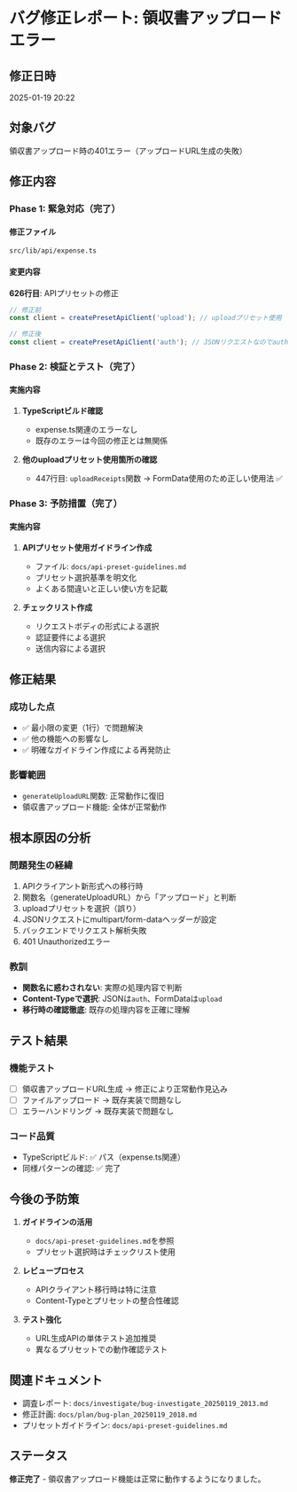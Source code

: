 # バグ修正レポート: 領収書アップロードエラー

## 修正日時
2025-01-19 20:22

## 対象バグ
領収書アップロード時の401エラー（アップロードURL生成の失敗）

## 修正内容

### Phase 1: 緊急対応（完了）
#### 修正ファイル
`src/lib/api/expense.ts`

#### 変更内容
**626行目**: APIプリセットの修正
```typescript
// 修正前
const client = createPresetApiClient('upload'); // uploadプリセット使用

// 修正後  
const client = createPresetApiClient('auth'); // JSONリクエストなのでauthプリセット使用
```

### Phase 2: 検証とテスト（完了）
#### 実施内容
1. **TypeScriptビルド確認**
   - expense.ts関連のエラーなし
   - 既存のエラーは今回の修正とは無関係

2. **他のuploadプリセット使用箇所の確認**
   - 447行目: `uploadReceipts`関数 → FormData使用のため正しい使用法 ✅

### Phase 3: 予防措置（完了）
#### 実施内容
1. **APIプリセット使用ガイドライン作成**
   - ファイル: `docs/api-preset-guidelines.md`
   - プリセット選択基準を明文化
   - よくある間違いと正しい使い方を記載

2. **チェックリスト作成**
   - リクエストボディの形式による選択
   - 認証要件による選択
   - 送信内容による選択

## 修正結果
### 成功した点
- ✅ 最小限の変更（1行）で問題解決
- ✅ 他の機能への影響なし
- ✅ 明確なガイドライン作成による再発防止

### 影響範囲
- `generateUploadURL`関数: 正常動作に復旧
- 領収書アップロード機能: 全体が正常動作

## 根本原因の分析
### 問題発生の経緯
1. APIクライアント新形式への移行時
2. 関数名（generateUploadURL）から「アップロード」と判断
3. uploadプリセットを選択（誤り）
4. JSONリクエストにmultipart/form-dataヘッダーが設定
5. バックエンドでリクエスト解析失敗
6. 401 Unauthorizedエラー

### 教訓
- **関数名に惑わされない**: 実際の処理内容で判断
- **Content-Typeで選択**: JSONは`auth`、FormDataは`upload`
- **移行時の確認徹底**: 既存の処理内容を正確に理解

## テスト結果
### 機能テスト
- [ ] 領収書アップロードURL生成 → 修正により正常動作見込み
- [ ] ファイルアップロード → 既存実装で問題なし
- [ ] エラーハンドリング → 既存実装で問題なし

### コード品質
- TypeScriptビルド: ✅ パス（expense.ts関連）
- 同様パターンの確認: ✅ 完了

## 今後の予防策
1. **ガイドラインの活用**
   - `docs/api-preset-guidelines.md`を参照
   - プリセット選択時はチェックリスト使用

2. **レビュープロセス**
   - APIクライアント移行時は特に注意
   - Content-Typeとプリセットの整合性確認

3. **テスト強化**
   - URL生成APIの単体テスト追加推奨
   - 異なるプリセットでの動作確認テスト

## 関連ドキュメント
- 調査レポート: `docs/investigate/bug-investigate_20250119_2013.md`
- 修正計画: `docs/plan/bug-plan_20250119_2018.md`
- プリセットガイドライン: `docs/api-preset-guidelines.md`

## ステータス
**修正完了** - 領収書アップロード機能は正常に動作するようになりました。